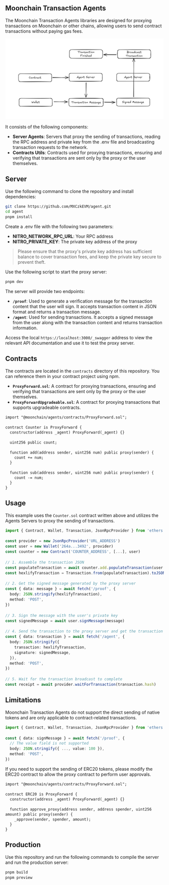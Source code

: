 ## Moonchain Transaction Agents

The Moonchain Transaction Agents libraries are designed for proxying transactions on Moonchain or other chains, allowing users to send contract transactions without paying gas fees.

![](/public/flow.png)

It consists of the following components:

- **Server Agents**: Servers that proxy the sending of transactions, reading the RPC address and private key from the .env file and broadcasting transaction requests to the network.
- **Contracts Utils**: Contracts used for proxying transactions, ensuring and verifying that transactions are sent only by the proxy or the user themselves.

## Server

Use the following command to clone the repository and install dependencies:

```bash
git clone https://github.com/MXCzkEVM/agent.git
cd agent
pnpm install
```

Create a .env file with the following two parameters:

- **NITRO_NETWORK_RPC_URL**: Your RPC address
- **NITRO_PRIVATE_KEY**: The private key address of the proxy

> Please ensure that the proxy's private key address has sufficient balance to cover transaction fees, and keep the private key secure to prevent theft.

Use the following script to start the proxy server:

```bash
pnpm dev
```

The server will provide two endpoints:

- **`/proof`**: Used to generate a verification message for the transaction content that the user will sign. It accepts transaction content in JSON format and returns a transaction message.
- **`/agent`**: Used for sending transactions. It accepts a signed message from the user along with the transaction content and returns transaction information.

Access the local `https://localhost:3000/_swagger` address to view the relevant API documentation and use it to test the proxy server.

## Contracts

The contracts are located in the `contracts` directory of this repository. You can reference them in your contract project using npm.

- **`ProxyForward.sol`**: A contract for proxying transactions, ensuring and verifying that transactions are sent only by the proxy or the user themselves.
- **`ProxyForwardUpgradeable.sol`**: A contract for proxying transactions that supports upgradeable contracts.

```sol
import "@moonchain/agents/contracts/ProxyForward.sol";

contract Counter is ProxyForward {
  constructor(address _agent) ProxyForward(_agent) {}

  uint256 public count;

  function add(address sender, uint256 num) public proxy(sender) {
    count += num;
  }

  function sub(address sender, uint256 num) public proxy(sender) {
    count -= num;
  }
}
```

## Usage

This example uses the `Counter.sol` contract written above and utilizes the Agents Servers to proxy the sending of transactions.

```ts
import { Contract, Wallet, Transaction, JsonRpcProvider } from 'ethers'

const provider = new JsonRpcProvider('URL_ADDRESS')
const user = new Wallet('264a...3492', provider)
const counter = new Contract('COUNTER_ADDRESS', [...], user)

// 1. Assemble the transaction JSON
const populateTransaction = await counter.add.populateTransaction(user.address, 10)
const hexlifyTransaction = Transaction.from(populateTransaction).toJSON()

// 2. Get the signed message generated by the proxy server
const { data: message } = await fetch('/proof', {
  body: JSON.stringify(hexlifyTransaction),
  method: 'POST',
})

// 3. Sign the message with the user's private key
const signedMessage = await user.signMessage(message)

// 4. Send the transaction to the proxy server and get the transaction information
const { data: transaction } = await fetch('/agent', {
  body: JSON.stringify({ 
    transaction: hexlifyTransaction,
    signature: signedMessage,
  }),
  method: 'POST',
})

// 5. Wait for the transaction broadcast to complete
const receipt = await provider.waitForTransaction(transaction.hash)
```

## Limitations

Moonchain Transaction Agents do not support the direct sending of native tokens and are only applicable to contract-related transactions.

```ts
import { Contract, Wallet, Transaction, JsonRpcProvider } from 'ethers'

const { data: signMessage } = await fetch('/proof', {
  // The value field is not supported
  body: JSON.stringify({ ..., value: 100 }),
  method: 'POST',
})
```

If you need to support the sending of ERC20 tokens, please modify the ERC20 contract to allow the proxy contract to perform user approvals.

```sol
import "@moonchain/agents/contracts/ProxyForward.sol";

contract ERC20 is ProxyForward {
  constructor(address _agent) ProxyForward(_agent) {}

  function approve_proxy(address sender, address spender, uint256 amount) public proxy(sender) {
    _approve(sender, spender, amount);
  }
}
```

## Production

Use this repository and run the following commands to compile the server and run the production server:

```bash
pnpm build
pnpm preview
```